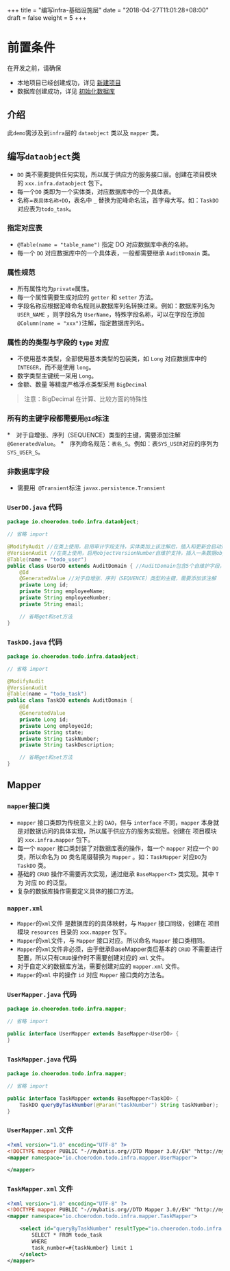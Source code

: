 +++
title = "编写infra-基础设施层"
date = "2018-04-27T11:01:28+08:00"
draft = false
weight = 5
+++

# 前置条件

在开发之前，请确保

* 本地项目已经创建成功，详见 [新建项目](../create_project/)
* 数据库创建成功，详见 [初始化数据库](../init_db/)

## 介绍

此`demo`需涉及到`infra`层的 `dataobject` 类以及 `mapper` 类。

## 编写`dataobject`类

* `DO` 类不需要提供任何实现，所以属于供应方的服务接口层。创建在项目模块的 `xxx.infra.dataobject` 包下。
* 每一个`DO` 类即为一个实体类，对应数据库中的一个具体表。
* 名称=`表具体名称+DO`，表名中 `_` 替换为驼峰命名法，首字母大写。如：`TaskDO` 对应表为`todo_task`。

### 指定对应表

* `@Table(name = "table_name")` 指定 DO 对应数据库中表的名称。
* 每一个 `DO` 对应数据库中的一个具体表，一般都需要继承 `AuditDomain` 类。

### 属性规范
    
* 所有属性均为`private`属性。
* 每一个属性需要生成对应的 `getter` 和 `setter` 方法。
* 字段名称应根据驼峰命名规则从数据库列名转换过来。例如：数据库列名为 `USER_NAME` ，则字段名为 `UserName`，特殊字段名称，可以在字段在添加 `@Column(name = "xxx")`注解，指定数据库列名。

### 属性的的类型与字段的 `type` 对应

* 不使用基本类型，全部使用基本类型的包装类，如 `Long` 对应数据库中的 `INTEGER`，而不是使用 `long`。
* 数字类型主键统一采用 `Long`。
* 金额、数量 等精度严格浮点类型采用 `BigDecimal`

> 注意：BigDecimal 在计算、比较方面的特殊性

### 所有的主键字段都需要用`@Id`标注

*　对于自增张、序列（SEQUENCE）类型的主键，需要添加注解`@GeneratedValue`。
*　序列命名规范：`表名_S`。例如：表`SYS_USER`对应的序列为 `SYS_USER_S`。

### 非数据库字段

* 需要用` @Transient`标注 `javax.persistence.Transient`

### `UserDO.java` 代码
```java
package io.choerodon.todo.infra.dataobject;

// 省略 import

@ModifyAudit //在类上使用，启用审计字段支持，实体类加上该注解后，插入和更新会启动对creationDate、createdBy、lastUpdateDate、lastUpdatedBy自维护字段支持
@VersionAudit //在类上使用，启用objectVersionNumber自维护支持，插入一条数据objectVersionNumber默认为1，每次update后objectVersionNumber自增1
@Table(name = "todo_user")
public class UserDO extends AuditDomain { //AuditDomain包含5个自维护字段，使用@ModifyAudit和@VersionAudit的实体类要继承该类
    @Id
    @GeneratedValue //对于自增张、序列（SEQUENCE）类型的主键，需要添加该注解
    private Long id;
    private String employeeName;
    private String employeeNumber;
    private String email;

    // 省略get和set方法
}

```

### `TaskDO.java` 代码
```java
package io.choerodon.todo.infra.dataobject;

// 省略 import

@ModifyAudit
@VersionAudit
@Table(name = "todo_task")
public class TaskDO extends AuditDomain { 
    @Id
    @GeneratedValue
    private Long id;
    private Long employeeId;
    private String state;
    private String taskNumber;
    private String taskDescription;

    // 省略get和set方法
}
```

## Mapper
### `mapper`接口类

* `mapper` 接口类即为传统意义上的 `DAO`，但与 `interface` 不同，`mapper` 本身就是对数据访问的具体实现，所以属于供应方的服务实现层。创建在 项目模块 的 `xxx.infra.mapper` 包下。
*  每一个 `mapper` 接口类封装了对数据库表的操作，每一个 `mapper` 对应一个 `DO` 类，所以命名为 `DO` 类名尾缀替换为 `Mapper` 。如：`TaskMapper` 对应`DO`为 `TaskDO` 类。
* 基础的 `CRUD` 操作不需要再次实现，通过继承 `BaseMapper<T>` 类实现。其中 `T` 为 对应 `DO` 的泛型。
* 复杂的数据库操作需要定义具体的接口方法。

### `mapper.xml`

* `Mapper`的`xml`文件 是数据库的的具体映射，与 `Mapper` 接口同级，创建在 项目模块 `resources` 目录的 `xxx.mapper` 包下。
* `Mapper`的`xml`文件，与 `Mapper` 接口对应。所以命名 `Mapper` 接口类相同。
* `Mapper`的`xml`文件非必须，由于继承BaseMapper类后基本的 `CRUD` 不需要进行配置，所以只有`CRUD`操作时不需要创建对应的 `xml` 文件。
* 对于自定义的数据库方法，需要创建对应的 `mapper.xml` 文件。
* `Mapper`的`xml` 中的操作 `id` 对应 `Mapper` 接口类的方法名。

### `UserMapper.java` 代码
``` java
package io.choerodon.todo.infra.mapper;

// 省略 import

public interface UserMapper extends BaseMapper<UserDO> {
}
```

### `TaskMapper.java` 代码
``` java
package io.choerodon.todo.infra.mapper;

// 省略 import

public interface TaskMapper extends BaseMapper<TaskDO> {
    TaskDO queryByTaskNumber(@Param("taskNumber") String taskNumber);
}

```
### `UserMapper.xml` 文件
``` xml
<?xml version="1.0" encoding="UTF-8" ?>
<!DOCTYPE mapper PUBLIC "-//mybatis.org//DTD Mapper 3.0//EN" "http://mybatis.org/dtd/mybatis-3-mapper.dtd" >
<mapper namespace="io.choerodon.todo.infra.mapper.UserMapper">

</mapper>
```

### `TaskMapper.xml` 文件
``` xml
<?xml version="1.0" encoding="UTF-8" ?>
<!DOCTYPE mapper PUBLIC "-//mybatis.org//DTD Mapper 3.0//EN" "http://mybatis.org/dtd/mybatis-3-mapper.dtd" >
<mapper namespace="io.choerodon.todo.infra.mapper.TaskMapper">

    <select id="queryByTaskNumber" resultType="io.choerodon.todo.infra.dataobject.TaskDO">
        SELECT * FROM todo_task 
        WHERE
        task_number=#{taskNumber} limit 1
    </select>
</mapper>
```
